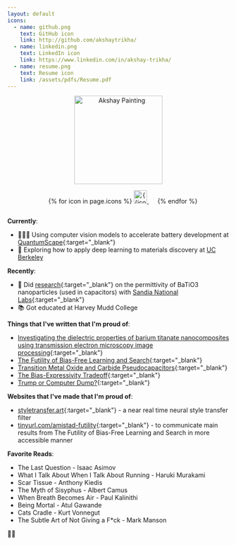 ```yaml
---
layout: default
icons:
  - name: github.png
    text: GitHub icon
    link: http://github.com/akshaytrikha/
  - name: linkedin.png
    text: LinkedIn icon
    link: https://www.linkedin.com/in/akshay-trikha/
  - name: resume.png
    text: Resume icon
    link: /assets/pdfs/Resume.pdf
---
```


<!-- Headshot & Contact -->
<div style="display: flex; flex-direction: column;">
    <div style="text-align: center;">
    <img src="{{ site.baseurl }} /assets/painting.png" alt="Akshay Painting" width="200"/>
        <ul style="margin-right: 3px">
            {% for icon in page.icons %}
                <li style="list-style: none; display: inline; margin-right: 20px;">
                    <a href="{{icon.link}}" target="_blank" rel="noopener noreferrer">
                        <img src="{{ site.baseurl }} /assets/icons/{{ icon.name }}" alt={{icon.text}} width="30"/>
                    </a>
                </li>
            {% endfor %}
        </ul>
    </div>
</div>


**Currently**:
- 👨🏾‍💻 Using computer vision models to accelerate battery development at [QuantumScape](https://www.quantumscape.com/){:target="_blank"}
- 🔋 Exploring how to apply deep learning to materials discovery at [UC Berkeley](https://mse.berkeley.edu/)

**Recently**:
- 🔬 Did [research](https://doi.org/10.1557/s43580-021-00095-0){:target="_blank"} on the permittivity of BaTiO3 nanoparticles (used in capacitors) with [Sandia National Labs](https://www.sandia.gov){:target="_blank"}
- 📚 Got educated at Harvey Mudd College

<!-- TODO: add nbviewer.org for redox flow battery -->
**Things that I've written that I'm proud of**:
- [Investigating the dielectric properties of barium titanate nanocomposites using transmission electron microscopy image processing](https://doi.org/10.1557/s43580-021-00095-0){:target="_blank"}
- [The Futility of Bias-Free Learning and Search](https://arxiv.org/pdf/1907.06010.pdf){:target="_blank"}
- [Transition Metal Oxide and Carbide Pseudocapacitors](/assets/pdfs/Transition_Metal_Oxide_and_Carbide_Pseudocapacitors.pdf){:target="_blank"}
- [The Bias-Expressivity Tradeoff](https://arxiv.org/pdf/1911.04964.pdf){:target="_blank"}
- [Trump or Computer Dump?](assets/pdfs/Trump_or_Computer_Dump.pdf){:target="_blank"}

**Websites that I've made that I'm proud of**:
- [styletransfer.art](https://styletransfer.art){:target="_blank"} - a near real time neural style transfer filter
- [tinyurl.com/amistad-futility](https://www.cs.hmc.edu/~montanez/projects/futility-of-bias-free-search.html){:target="_blank"} - to communicate main results from The Futility of Bias-Free Learning and Search in more accessible manner

**Favorite Reads**:
- The Last Question - Isaac Asimov
- What I Talk About When I Talk About Running - Haruki Murakami
- Scar Tissue - Anthony Kiedis
- The Myth of Sisyphus - Albert Camus
- When Breath Becomes Air - Paul Kalinithi
- Being Mortal - Atul Gawande
- Cats Cradle - Kurt Vonnegut
- The Subtle Art of Not Giving a F*ck - Mark Manson

🤘🏾